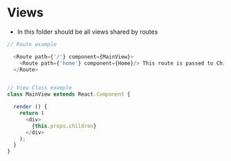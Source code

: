 # Views

* In this folder should be all views shared by routes 

```javascript
// Route example

  <Route path={'/'} component={MainView}>
    <Route path={'home'} component={Home}/> This route is passed to Children prop of MainView
  </Route>


// View Class example
class MainView extends React.Component {

  render () {
    return (
      <div>
        {this.props.children}
      </div>
    ); 
  }
}
```